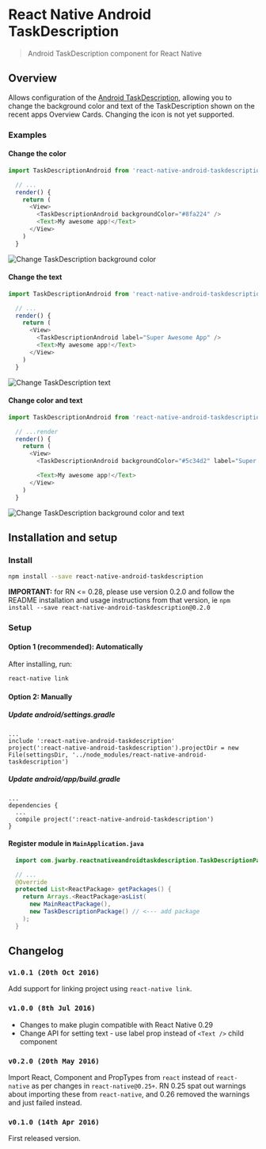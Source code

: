 # React Native Android TaskDescription
> Android TaskDescription component for React Native

## Overview

Allows configuration of the [Android TaskDescription](http://developer.android.com/reference/android/app/ActivityManager.TaskDescription.html), allowing
you to change the background color and text of the TaskDescription shown on the recent apps Overview Cards.  Changing the icon is not yet supported.

### Examples

#### Change the color

```javascript
import TaskDescriptionAndroid from 'react-native-android-taskdescription'

  // ...
  render() {
    return (
      <View>
        <TaskDescriptionAndroid backgroundColor="#8fa224" />
        <Text>My awesome app!</Text>
      </View>
    )
  }
```

![Change TaskDescription background color](https://raw.githubusercontent.com/jwarby/react-native-android-taskdescription/master/screenshots/color.png)

#### Change the text

```javascript
import TaskDescriptionAndroid from 'react-native-android-taskdescription'

  // ...
  render() {
    return (
      <View>
        <TaskDescriptionAndroid label="Super Awesome App" />
        <Text>My awesome app!</Text>
      </View>
    )
  }
```

![Change TaskDescription text](https://raw.githubusercontent.com/jwarby/react-native-android-taskdescription/master/screenshots/text.png)

#### Change color and text

```javascript
import TaskDescriptionAndroid from 'react-native-android-taskdescription'

  // ...render
  render() {
    return (
      <View>
        <TaskDescriptionAndroid backgroundColor="#5c34d2" label="Super Awesome App" />

        <Text>My awesome app!</Text>
      </View>
    )
  }
```

![Change TaskDescription background color and text](https://raw.githubusercontent.com/jwarby/react-native-android-taskdescription/master/screenshots/color-and-text.png)

## Installation and setup

### Install

```bash
npm install --save react-native-android-taskdescription
```

**IMPORTANT:** for RN <= 0.28, please use version 0.2.0 and follow the README installation and usage instructions from that version, ie `npm install --save react-native-android-taskdescription@0.2.0`

### Setup

#### Option 1 (recommended): Automatically

After installing, run:

```bash
react-native link
```

#### Option 2: Manually
##### Update android/settings.gradle

```
...
include ':react-native-android-taskdescription'
project(':react-native-android-taskdescription').projectDir = new File(settingsDir, '../node_modules/react-native-android-taskdescription')
```

##### Update android/app/build.gradle

```
...
dependencies {
  ...
  compile project(':react-native-android-taskdescription')
}
```

#### Register module in `MainApplication.java`

```java
  import com.jwarby.reactnativeandroidtaskdescription.TaskDescriptionPackage; // <--- import package

  // ...
  @Override
  protected List<ReactPackage> getPackages() {
    return Arrays.<ReactPackage>asList(
      new MainReactPackage(),
      new TaskDescriptionPackage() // <--- add package
    );
  }
```

## Changelog

### `v1.0.1 (20th Oct 2016)`

Add support for linking project using `react-native link`.

### `v1.0.0 (8th Jul 2016)`

- Changes to make plugin compatible with React Native 0.29
- Change API for setting text - use label prop instead of `<Text />` child component

### `v0.2.0 (20th May 2016)`

Import React, Component and PropTypes from `react` instead of `react-native` as per changes in `react-native@0.25+`.
RN 0.25 spat out warnings about importing these from `react-native`, and 0.26 removed the warnings and just failed instead.

### `v0.1.0 (14th Apr 2016)`

First released version.

